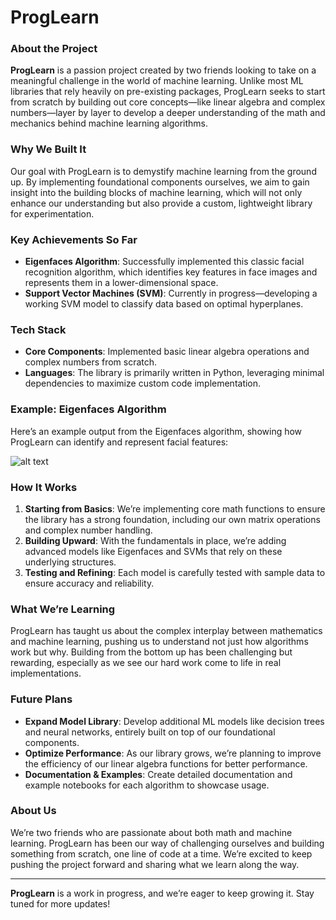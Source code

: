 # ProgLearn

### About the Project

**ProgLearn** is a passion project created by two friends looking to take on a meaningful challenge in the world of machine learning. Unlike most ML libraries that rely heavily on pre-existing packages, ProgLearn seeks to start from scratch by building out core concepts—like linear algebra and complex numbers—layer by layer to develop a deeper understanding of the math and mechanics behind machine learning algorithms.

### Why We Built It

Our goal with ProgLearn is to demystify machine learning from the ground up. By implementing foundational components ourselves, we aim to gain insight into the building blocks of machine learning, which will not only enhance our understanding but also provide a custom, lightweight library for experimentation.

### Key Achievements So Far

- **Eigenfaces Algorithm**: Successfully implemented this classic facial recognition algorithm, which identifies key features in face images and represents them in a lower-dimensional space.
- **Support Vector Machines (SVM)**: Currently in progress—developing a working SVM model to classify data based on optimal hyperplanes.

### Tech Stack

- **Core Components**: Implemented basic linear algebra operations and complex numbers from scratch.
- **Languages**: The library is primarily written in Python, leveraging minimal dependencies to maximize custom code implementation.

### Example: Eigenfaces Algorithm

Here’s an example output from the Eigenfaces algorithm, showing how ProgLearn can identify and represent facial features:

![alt text]([http://url/to/img.png](https://github.com/Brayden-Smith/ProgLearn/blob/main/image.png))

### How It Works

1. **Starting from Basics**: We’re implementing core math functions to ensure the library has a strong foundation, including our own matrix operations and complex number handling.
2. **Building Upward**: With the fundamentals in place, we’re adding advanced models like Eigenfaces and SVMs that rely on these underlying structures.
3. **Testing and Refining**: Each model is carefully tested with sample data to ensure accuracy and reliability.

### What We’re Learning

ProgLearn has taught us about the complex interplay between mathematics and machine learning, pushing us to understand not just how algorithms work but why. Building from the bottom up has been challenging but rewarding, especially as we see our hard work come to life in real implementations.

### Future Plans

- **Expand Model Library**: Develop additional ML models like decision trees and neural networks, entirely built on top of our foundational components.
- **Optimize Performance**: As our library grows, we’re planning to improve the efficiency of our linear algebra functions for better performance.
- **Documentation & Examples**: Create detailed documentation and example notebooks for each algorithm to showcase usage.

### About Us

We’re two friends who are passionate about both math and machine learning. ProgLearn has been our way of challenging ourselves and building something from scratch, one line of code at a time. We’re excited to keep pushing the project forward and sharing what we learn along the way.

---

**ProgLearn** is a work in progress, and we’re eager to keep growing it. Stay tuned for more updates!
